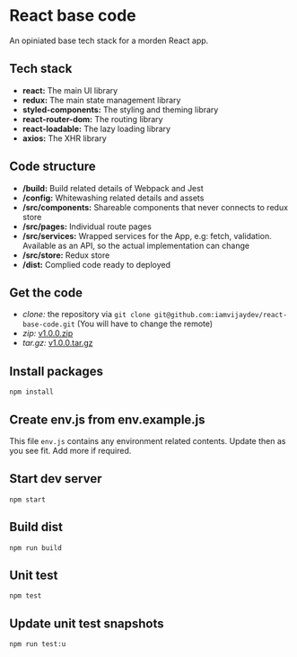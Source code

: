 React base code
===============

An opiniated base tech stack for a morden React app.

## Tech stack
- **react:** The main UI library
- **redux:** The main state management library
- **styled-components:** The styling and theming library
- **react-router-dom:** The routing library
- **react-loadable:** The lazy loading library
- **axios:** The XHR library

## Code structure
- **/build:** Build related details of Webpack and Jest
- **/config:** Whitewashing related details and assets
- **/src/components:** Shareable components that never connects to redux store
- **/src/pages:** Individual route pages
- **/src/services:** Wrapped services for the App, e.g: fetch, validation. Available as an API, so the actual implementation can change
- **/src/store:** Redux store
- **/dist:** Complied code ready to deployed

## Get the code
- *clone:* the repository via `git clone git@github.com:iamvijaydev/react-base-code.git` (You will have to change the remote)
- *zip:* [v1.0.0.zip](https://github.com/iamvijaydev/react-base-code/archive/v1.0.0.zip)
- *tar.gz:* [v1.0.0.tar.gz](https://github.com/iamvijaydev/react-base-code/archive/v1.0.0.tar.gz)

## Install packages
```shell
npm install
```

## Create env.js from env.example.js
This file `env.js` contains any environment related contents. Update then as you see fit. Add more if required.

## Start dev server
```shell
npm start
```

## Build dist
```shell
npm run build
```

## Unit test
```shell
npm test
```

## Update unit test snapshots
```shell
npm run test:u
```
